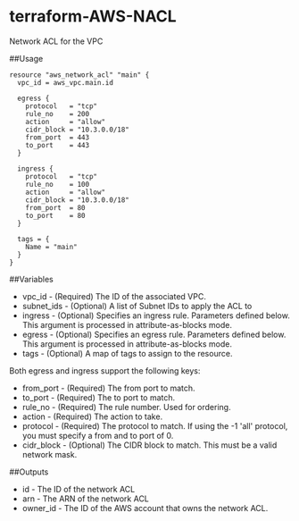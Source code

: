 # terraform-AWS-NACL

Network ACL for the VPC

##Usage

```
resource "aws_network_acl" "main" {
  vpc_id = aws_vpc.main.id

  egress {
    protocol   = "tcp"
    rule_no    = 200
    action     = "allow"
    cidr_block = "10.3.0.0/18"
    from_port  = 443
    to_port    = 443
  }

  ingress {
    protocol   = "tcp"
    rule_no    = 100
    action     = "allow"
    cidr_block = "10.3.0.0/18"
    from_port  = 80
    to_port    = 80
  }

  tags = {
    Name = "main"
  }
}
```

##Variables

* vpc_id - (Required) The ID of the associated VPC.
* subnet_ids - (Optional) A list of Subnet IDs to apply the ACL to
* ingress - (Optional) Specifies an ingress rule. Parameters defined below. This argument is processed in attribute-as-blocks mode.
* egress - (Optional) Specifies an egress rule. Parameters defined below. This argument is processed in attribute-as-blocks mode.
* tags - (Optional) A map of tags to assign to the resource.

Both egress and ingress support the following keys:

* from_port - (Required) The from port to match.
* to_port - (Required) The to port to match.
* rule_no - (Required) The rule number. Used for ordering.
* action - (Required) The action to take.
* protocol - (Required) The protocol to match. If using the -1 'all' protocol, you must specify a from and to port of 0.
* cidr_block - (Optional) The CIDR block to match. This must be a valid network mask.

##Outputs

* id - The ID of the network ACL
* arn - The ARN of the network ACL
* owner_id - The ID of the AWS account that owns the network ACL.


 
